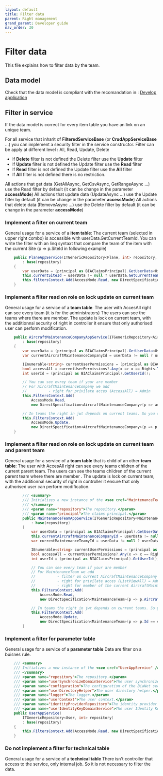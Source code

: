 ```yaml
---
layout: default
title: Filter data
parent: Right management
grand_parent: Developer guide
nav_order: 30
---
```


# Filter data
This file explains how to filter data by the team.

## Data model
Check that the data model is compliant with the recomandation in :
 [Develop application](../../20-WorkWithBIA/20-DevelopApplication/DevelopTheApplication.md)

## Filter in service
If the data model is correct for every item table you have an link on an unique team.

For all service that inharit of **FilteredServiceBase** (or **CrudAppServiceBase** ...) you can implement a security filter in the service constructor.
Filter can be apply at different level : All, Read, Update, Delete
- If **Delete** filter is not defined the Delete filter use the **Update** filter
- If **Update** filter is not defined the Update filter use the **Read** filter
- If **Read** filter is not defined the Update filter use the **All** filter
- If **All** filter is not defined there is no restriction.

All actions that get data (GetAllAsync, GetCsvAsync, GetRangeAsync ...) use the Read filter by default (it can be change in the parameter **accessMode**)
All actions that update data (UpdateAsync ...) use the Update filter by default (it can be change in the parameter **accessMode**)
All actions that delete data (RemoveAsync ...) use the Delete filter by default (it can be change in the parameter **accessMode**)

### Implement a filter on current team
General usage for a service of a **item table**:
The current team (selected in upper right combo) is accessible with userData.GetCurrentTeamId.
You can write the filter with an linq syntaxt that compare the team of the item with the current Site (p => p.SiteId in following example) 
```csharp
    public PlaneAppService(ITGenericRepository<Plane, int> repository, IPrincipal principal)
        : base(repository)
    {
        var userData = (principal as BIAClaimsPrincipal).GetUserData<UserDataDto>();
        this.currentSiteId = userData != null ? userData.GetCurrentTeamId((int)TeamTypeId.Site) : 0;
        this.filtersContext.Add(AccessMode.Read, new DirectSpecification<Plane>(p => p.SiteId == this.currentSiteId));
    }
```

### Implement a filter read on role on lock update on current team
General usage for a service of a **team table**:
The user with AccesAll right can see every team (it is for the administrators)
The users can see the teams where there are member.
The update is lock on current team, with the additionnal security of right in controller it ensure that only authorised user can perform modification.

```csharp
    public AircraftMaintenanceCompanyAppService(ITGenericRepository<AircraftMaintenanceCompany, int> repository, IPrincipal principal)
        : base(repository)
    {
        var userData = (principal as BIAClaimsPrincipal).GetUserData<UserDataDto>();
        var currentAircraftMaintenanceCompanyId = userData != null ? userData.GetCurrentTeamId((int)TeamTypeId.AircraftMaintenanceCompany) : 0;

        IEnumerable<string> currentUserPermissions = (principal as BIAClaimsPrincipal).GetUserPermissions();
        bool accessAll = currentUserPermissions?.Any(x => x == Rights.Teams.AccessAll) == true;
        int userId = (principal as BIAClaimsPrincipal).GetUserId();

        // You can see evrey team if your are member
        // For AircraftMaintenanceCompany we add
        //          - right for privilate acces (AccessAll) = Admin
        this.FiltersContext.Add(
            AccessMode.Read,
            new DirectSpecification<AircraftMaintenanceCompany>(p => accessAll || p.Members.Any(m => m.UserId == userId)));

        // In teams the right in jwt depends on current teams. So you should ensure that you are working on current team.
        this.FiltersContext.Add(
            AccessMode.Update,
            new DirectSpecification<AircraftMaintenanceCompany>(p => p.Id == currentAircraftMaintenanceCompanyId));
    }
```


### Implement a filter read on role on lock update on current team and parent team
General usage for a service of a **team table** that is child of an other **team table**:
The user with AccesAll right can see every teams children of the current parent team.
The users can see the teams children of the current parent team where there are member .
The update is lock on current team, with the additionnal security of right in controller it ensure that only authorised user can perform modification.
```csharp
        /// <summary>
        /// Initializes a new instance of the <see cref="MaintenanceTeamAppService"/> class.
        /// </summary>
        /// <param name="repository">The repository.</param>
        /// <param name="principal">The claims principal.</param>
        public MaintenanceTeamAppService(ITGenericRepository<MaintenanceTeam, int> repository, IPrincipal principal)
            : base(repository)
        {
            var userData = (principal as BIAClaimsPrincipal).GetUserData<UserDataDto>();
            this.currentAircraftMaintenanceCompanyId = userData != null ? userData.GetCurrentTeamId((int)TeamTypeId.AircraftMaintenanceCompany) : 0;
            var currentMaintenanceTeamyId = userData != null ? userData.GetCurrentTeamId((int)TeamTypeId.MaintenanceTeam) : 0;

            IEnumerable<string> currentUserPermissions = (principal as BIAClaimsPrincipal).GetUserPermissions();
            bool accessAll = currentUserPermissions?.Any(x => x == Rights.MaintenanceTeams.ListViewAll) == true;
            int userId = (principal as BIAClaimsPrincipal).GetUserId();

            // You can see every team if your are member
            // For MaintenanceTeam we add
            //          - filter on current AircraftMaintenanceCompany to see only MaintenanceTeam of the current AircraftMaintenanceCompany
            //          - right for privilate acces (ListViewAll) = Admin and Supervisor of the Parent team (AircraftMaintenanceCompany)
            //          - right for member of the current AircraftMaintenanceCompany
            this.FiltersContext.Add(
                AccessMode.Read,
                new DirectSpecification<MaintenanceTeam>(p => p.AircraftMaintenanceCompanyId == this.currentAircraftMaintenanceCompanyId && (accessAll || p.Members.Any(m => m.UserId == userId || p.AircraftMaintenanceCompany.Members.Any(m => m.UserId == userId)))));

            // In teams the right in jwt depends on current teams. So you should ensure that you are working on current team.
            this.FiltersContext.Add(
                AccessMode.Update,
                new DirectSpecification<MaintenanceTeam>(p => p.Id == currentMaintenanceTeamyId));
        }
```

### Implement a filter for parameter table
General usage for a service of a **parameter table**
Data are filter on a buisnes rule.
```csharp
    /// <summary>
    /// Initializes a new instance of the <see cref="UserAppService" /> class.
    /// </summary>
    /// <param name="repository">The repository.</param>
    /// <param name="userSynchronizeDomainService">The user synchronize domain service.</param>
    /// <param name="configuration">The configuration of the BiaNet section.</param>
    /// <param name="userDirectoryHelper">The user directory helper.</param>
    /// <param name="logger">The logger.</param>
    /// <param name="userContext">The user context.</param>
    /// <param name="identityProviderRepository">The identity provider repository.</param>
    /// <param name="userIdentityKeyDomainService">The user Identity Key Domain Service.</param>
    public UserAppService(
        ITGenericRepository<User, int> repository)
        : base(repository)
    {
        this.FiltersContext.Add(AccessMode.Read, new DirectSpecification<User>(u => u.IsActive));
    }
```

### Do not implement a filter for technical table
General usage for a service of a **technical table**
There isn't controller that access to the service, only internal job.
So it is not necessary to filter the data.